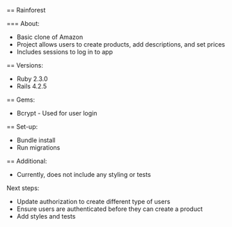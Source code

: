 == Rainforest

=== About: 
* Basic clone of Amazon
* Project allows users to create products, add descriptions, and set prices
* Includes sessions to log in to app

== Versions: 
* Ruby 2.3.0
* Rails 4.2.5

== Gems:
* Bcrypt - Used for user login

== Set-up: 
* Bundle install
* Run migrations

== Additional: 
* Currently, does not include any styling or tests

Next steps:
* Update authorization to create different type of users
* Ensure users are authenticated before they can create a product
* Add styles and tests
